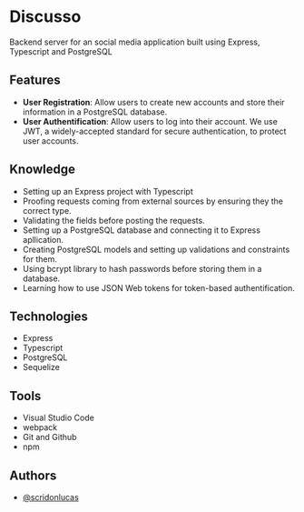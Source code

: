 # Discusso

Backend server for an social media application built using Express, Typescript and PostgreSQL

## Features

- **User Registration**: Allow users to create new accounts and store their information in a PostgreSQL database.
- **User Authentification**: Allow users to log into their account. We use JWT, a widely-accepted standard for secure authentication, to protect user accounts.

## Knowledge

- Setting up an Express project with Typescript
- Proofing requests coming from external sources by ensuring they the correct type.
- Validating the fields before posting the requests.
- Setting up a PostgreSQL database and connecting it to Express apllication.
- Creating PostgreSQL models and setting up validations and constraints for them.
- Using bcrypt library to hash passwords before storing them in a database.
- Learning how to use JSON Web tokens for token-based authentification.

## Technologies

- Express
- Typescript
- PostgreSQL
- Sequelize

## Tools

- Visual Studio Code
- webpack
- Git and Github
- npm

## Authors

- [@scridonlucas](https://www.github.com/scridonlucas)
